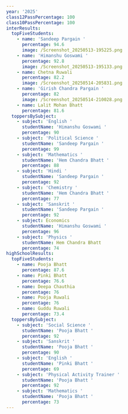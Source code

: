 ```yaml
---
year: '2025'
class12PassPercentage: 100
class10PassPercentage: 100
interResults:
  topFiveStudents:
    - name: 'Sandeep Pargain '
      percentage: 94.6
      image: /Screenshot_20250513-195225.png
    - name: 'Himanshu Goswami '
      percentage: 92.8
      image: /Screenshot_20250513-195133.png
    - name: Chetna Ruwali
      percentage: 82.2
      image: /Screenshot_20250514-205831.png
    - name: 'Girish Chandra Pargain '
      percentage: 82
      image: /Screenshot_20250514-210028.png
    - name: Lalit Mohan Bhatt
      percentage: 81.6
  toppersBySubject:
    - subject: 'English '
      studentName: 'Himanshu Goswami '
      percentage: 90
    - subject: 'Political Science '
      studentName: 'Sandeep Pargain '
      percentage: 99
    - subject: 'Mathematics '
      studentName: 'Hem Chandra Bhatt '
      percentage: 88
    - subject: 'Hindi '
      studentName: 'Sandeep Pargain '
      percentage: 92
    - subject: 'Chemistry '
      studentName: 'Hem Chandra Bhatt '
      percentage: 77
    - subject: 'Sanskrit '
      studentName: 'Sandeep Pargain '
      percentage: 92
    - subject: Economics
      studentName: 'Himanshu Goswami '
      percentage: 96
    - subject: 'Physics '
      studentName: Hem Chandra Bhatt
      percentage: 74
highSchoolResults:
  topFiveStudents:
    - name: Pooja Bhatt
      percentage: 87.6
    - name: Pinki Bhatt
      percentage: 76.6
    - name: Deepa Chauthia
      percentage: 76
    - name: Pooja Ruwali
      percentage: 76
    - name: Guddu Ruwali
      percentage: 73.4
  toppersBySubject:
    - subject: 'Social Science '
      studentName: 'Pooja Bhatt '
      percentage: 92
    - subject: 'Sanskrit '
      studentName: 'Pooja Bhatt '
      percentage: 90
    - subject: 'English '
      studentName: 'Pinki Bhatt '
      percentage: 69
    - subject: 'Physical Activity Trainer '
      studentName: 'Pooja Bhatt '
      percentage: 92
    - subject: 'Mathematics '
      studentName: 'Pooja Bhatt '
      percentage: 73
---
```


